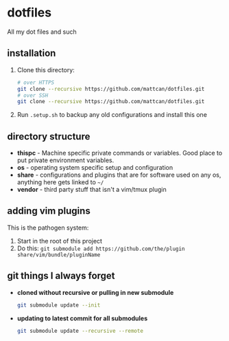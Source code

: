 # dotfiles

All my dot files and such

## installation

1. Clone this directory:
    ```sh
    # over HTTPS
    git clone --recursive https://github.com/mattcan/dotfiles.git
    # over SSH
    git clone --recursive https://github.com/mattcan/dotfiles.git
    ```
1. Run `.setup.sh` to backup any old configurations and install this one

## directory structure

* **thispc** - Machine specific private commands or variables. Good place to put
  private environment variables.
* **os** - operating system specific setup and configuration
* **share** - configurations and plugins that are for software used on any os, anything here gets linked to `~/`
* **vendor** - third party stuff that isn't a vim/tmux plugin

## adding vim plugins

This is the pathogen system:

1. Start in the root of this project
1. Do this: `git submodule add https://github.com/the/plugin share/vim/bundle/pluginName`

## git things I always forget

* **cloned without recursive or pulling in new submodule**
    ```sh
    git submodule update --init
    ```
* **updating to latest commit for all submodules**
    ```sh
    git submodule update --recursive --remote
    ```
